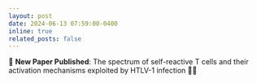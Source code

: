 ```yaml
---
layout: post
date: 2024-06-13 07:59:00-0400
inline: true
related_posts: false
---
```


📄 **New Paper Published**: The spectrum of self-reactive T cells and their activation mechanisms exploited by HTLV-1 infection 🔬🧬